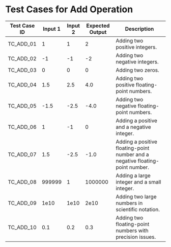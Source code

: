 # Test Cases for Add Operation

| Test Case ID | Input 1 | Input 2 | Expected Output | Description |
|--------------|---------|---------|-----------------|-------------|
| TC_ADD_01    | 1       | 1       | 2               | Adding two positive integers. |
| TC_ADD_02    | -1      | -1      | -2              | Adding two negative integers. |
| TC_ADD_03    | 0       | 0       | 0               | Adding two zeros. |
| TC_ADD_04    | 1.5     | 2.5     | 4.0             | Adding two positive floating-point numbers. |
| TC_ADD_05    | -1.5    | -2.5    | -4.0            | Adding two negative floating-point numbers. |
| TC_ADD_06    | 1       | -1      | 0               | Adding a positive and a negative integer. |
| TC_ADD_07    | 1.5     | -2.5    | -1.0            | Adding a positive floating-point number and a negative floating-point number. |
| TC_ADD_08    | 999999  | 1       | 1000000         | Adding a large integer and a small integer. |
| TC_ADD_09    | 1e10    | 1e10    | 2e10            | Adding two large numbers in scientific notation. |
| TC_ADD_10    | 0.1     | 0.2     | 0.3             | Adding two floating-point numbers with precision issues. |